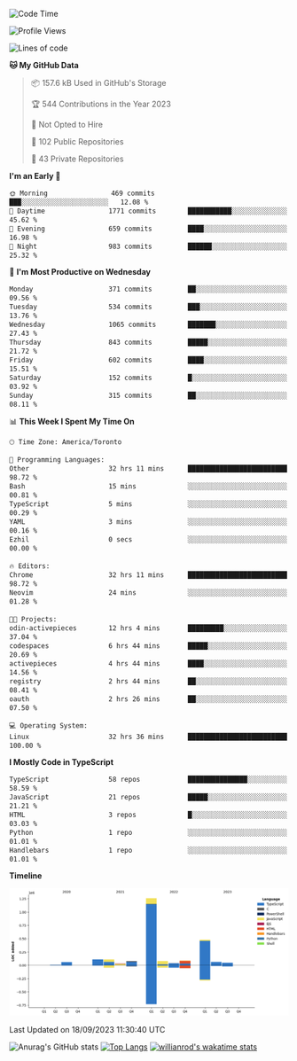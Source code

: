 <!--START_SECTION:waka-->
![Code Time](http://img.shields.io/badge/Code%20Time-608%20hrs-blue)

![Profile Views](http://img.shields.io/badge/Profile%20Views-0-blue)

![Lines of code](https://img.shields.io/badge/From%20Hello%20World%20I%27ve%20Written-2.4%20million%20lines%20of%20code-blue)

**🐱 My GitHub Data** 

> 📦 157.6 kB Used in GitHub's Storage 
 > 
> 🏆 544 Contributions in the Year 2023
 > 
> 🚫 Not Opted to Hire
 > 
> 📜 102 Public Repositories 
 > 
> 🔑 43 Private Repositories 
 > 
**I'm an Early 🐤** 

```text
🌞 Morning                469 commits         ███░░░░░░░░░░░░░░░░░░░░░░   12.08 % 
🌆 Daytime                1771 commits        ███████████░░░░░░░░░░░░░░   45.62 % 
🌃 Evening                659 commits         ████░░░░░░░░░░░░░░░░░░░░░   16.98 % 
🌙 Night                  983 commits         ██████░░░░░░░░░░░░░░░░░░░   25.32 % 
```
📅 **I'm Most Productive on Wednesday** 

```text
Monday                   371 commits         ██░░░░░░░░░░░░░░░░░░░░░░░   09.56 % 
Tuesday                  534 commits         ███░░░░░░░░░░░░░░░░░░░░░░   13.76 % 
Wednesday                1065 commits        ███████░░░░░░░░░░░░░░░░░░   27.43 % 
Thursday                 843 commits         █████░░░░░░░░░░░░░░░░░░░░   21.72 % 
Friday                   602 commits         ████░░░░░░░░░░░░░░░░░░░░░   15.51 % 
Saturday                 152 commits         █░░░░░░░░░░░░░░░░░░░░░░░░   03.92 % 
Sunday                   315 commits         ██░░░░░░░░░░░░░░░░░░░░░░░   08.11 % 
```


📊 **This Week I Spent My Time On** 

```text
🕑︎ Time Zone: America/Toronto

💬 Programming Languages: 
Other                    32 hrs 11 mins      █████████████████████████   98.72 % 
Bash                     15 mins             ░░░░░░░░░░░░░░░░░░░░░░░░░   00.81 % 
TypeScript               5 mins              ░░░░░░░░░░░░░░░░░░░░░░░░░   00.29 % 
YAML                     3 mins              ░░░░░░░░░░░░░░░░░░░░░░░░░   00.16 % 
Ezhil                    0 secs              ░░░░░░░░░░░░░░░░░░░░░░░░░   00.00 % 

🔥 Editors: 
Chrome                   32 hrs 11 mins      █████████████████████████   98.72 % 
Neovim                   24 mins             ░░░░░░░░░░░░░░░░░░░░░░░░░   01.28 % 

🐱‍💻 Projects: 
odin-activepieces        12 hrs 4 mins       █████████░░░░░░░░░░░░░░░░   37.04 % 
codespaces               6 hrs 44 mins       █████░░░░░░░░░░░░░░░░░░░░   20.69 % 
activepieces             4 hrs 44 mins       ████░░░░░░░░░░░░░░░░░░░░░   14.56 % 
registry                 2 hrs 44 mins       ██░░░░░░░░░░░░░░░░░░░░░░░   08.41 % 
oauth                    2 hrs 26 mins       ██░░░░░░░░░░░░░░░░░░░░░░░   07.50 % 

💻 Operating System: 
Linux                    32 hrs 36 mins      █████████████████████████   100.00 % 
```

**I Mostly Code in TypeScript** 

```text
TypeScript               58 repos            ███████████████░░░░░░░░░░   58.59 % 
JavaScript               21 repos            █████░░░░░░░░░░░░░░░░░░░░   21.21 % 
HTML                     3 repos             █░░░░░░░░░░░░░░░░░░░░░░░░   03.03 % 
Python                   1 repo              ░░░░░░░░░░░░░░░░░░░░░░░░░   01.01 % 
Handlebars               1 repo              ░░░░░░░░░░░░░░░░░░░░░░░░░   01.01 % 
```



**Timeline**

![Lines of Code chart](https://raw.githubusercontent.com/wise-introvert/wise-introvert/master/assets/bar_graph.png)


 Last Updated on 18/09/2023 11:30:40 UTC
<!--END_SECTION:waka-->

![Anurag's GitHub stats](https://github-readme-stats.vercel.app/api?username=wise-introvert&count_private=true&show_icons=true)
[![Top Langs](https://github-readme-stats.vercel.app/api/top-langs/?username=wise-introvert&langs_count=10)](https://github.com/anuraghazra/github-readme-stats)
[![willianrod's wakatime stats](https://github-readme-stats.vercel.app/api/wakatime?username=wiseintrovert)](https://github.com/anuraghazra/github-readme-stats)
